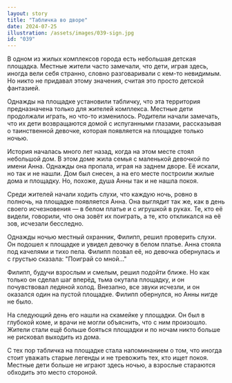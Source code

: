 ```yaml
---
layout: story
title: "Табличка во дворе"
date: 2024-07-25
illustration: /assets/images/039-sign.jpg
id: "039"
---
```


В одном из жилых комплексов города есть небольшая детская площадка. Местные жители часто замечали, что дети, играя здесь, иногда вели себя странно, словно разговаривали с кем-то невидимым. Но никто не придавал этому значения, считая это просто детской фантазией.

Однажды на площадке установили табличку, что эта территория предназначена только для жителей комплекса. Местные дети продолжали играть, но что-то изменилось. Родители начали замечать, что их дети возвращаются домой с испуганными глазами, рассказывая о таинственной девочке, которая появляется на площадке только ночью.

История началась много лет назад, когда на этом месте стоял небольшой дом. В этом доме жила семья с маленькой девочкой по имени Анна. Однажды она пропала, играя на заднем дворе. Её искали, но так и не нашли. Дом был снесен, а на его месте построили жилые дома и площадку. Но, похоже, душа Анны так и не нашла покоя.

Среди жителей начали ходить слухи, что каждую ночь, ровно в полночь, на площадке появляется Анна. Она выглядит так же, как в день своего исчезновения — в белом платье и с игрушкой в руках. Те, кто её видели, говорили, что она зовёт их поиграть, а те, кто откликался на её зов, исчезали бесследно.

Однажды ночью местный охранник, Филипп, решил проверить слухи. Он подошел к площадке и увидел девочку в белом платье. Анна стояла под качелями и тихо пела. Филипп позвал её, но девочка обернулась и с грустью сказала: "Поиграй со мной..."

Филипп, будучи взрослым и смелым, решил подойти ближе. Но как только он сделал шаг вперёд, тьма окутала площадку, и он почувствовал ледяной холод. Внезапно, все звуки исчезли, и он оказался один на пустой площадке. Филипп обернулся, но Анны нигде не было.

На следующий день его нашли на скамейке у площадки. Он был в глубокой коме, и врачи не могли объяснить, что с ним произошло. Жители стали ещё больше бояться площадки и по ночам никто больше не рисковал выходить из дома.

С тех пор табличка на площадке стала напоминанием о том, что иногда стоит уважать старые легенды и не тревожить тех, кто ищет покоя. Местные дети больше не играют здесь ночью, а взрослые стараются обходить это место стороной.